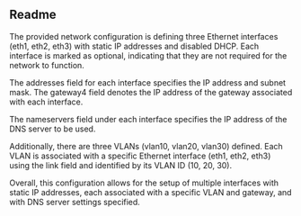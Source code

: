 ## Readme


The provided network configuration is defining three Ethernet interfaces (eth1, eth2, eth3) with static IP addresses and disabled DHCP. Each interface is marked as optional, indicating that they are not required for the network to function.

The addresses field for each interface specifies the IP address and subnet mask. The gateway4 field denotes the IP address of the gateway associated with each interface.

The nameservers field under each interface specifies the IP address of the DNS server to be used.

Additionally, there are three VLANs (vlan10, vlan20, vlan30) defined. Each VLAN is associated with a specific Ethernet interface (eth1, eth2, eth3) using the link field and identified by its VLAN ID (10, 20, 30).

Overall, this configuration allows for the setup of multiple interfaces with static IP addresses, each associated with a specific VLAN and gateway, and with DNS server settings specified.